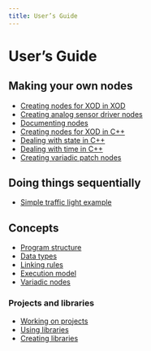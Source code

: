 ```yaml
---
title: User’s Guide
---
```


User’s Guide
============

## Making your own nodes

* [Creating nodes for XOD in XOD](./nodes-for-xod-in-xod/)
* [Creating analog sensor driver nodes](./analog-sensor-node/)
* [Documenting nodes](./documenting-nodes/)
* [Creating nodes for XOD in C++](./nodes-for-xod-in-cpp/)
* [Dealing with state in C++](./cpp-state/)
* [Dealing with time in C++](./cpp-time/)
* [Creating variadic patch nodes](./creating-variadics/)

## Doing things sequentially

* [Simple traffic light example](./simple-traffic-light/)

## Concepts

* [Program structure](./program-structure/)
* [Data types](./data-types/)
* [Linking rules](./linking-rules/)
* [Execution model](./execution-model/)
* [Variadic nodes](./variadics/)

### Projects and libraries

* [Working on projects](./projects/)
* [Using libraries](./using-libraries/)
* [Creating libraries](./creating-libraries/)
